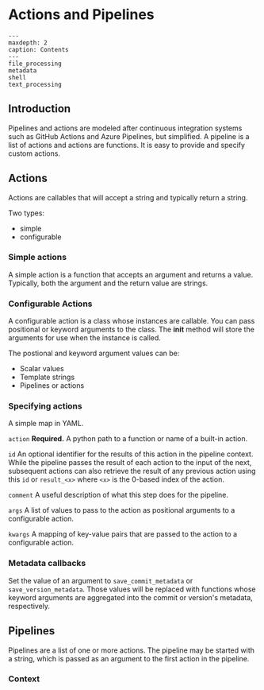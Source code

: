 # Actions and Pipelines

```{toctree}
---
maxdepth: 2
caption: Contents
---
file_processing
metadata
shell
text_processing
```
## Introduction

Pipelines and actions are modeled after continuous integration systems such as GitHub Actions and Azure Pipelines, but simplified. A pipeline is a list of actions and actions are functions. It is easy to provide and specify custom actions.

## Actions

Actions are callables that will accept a string and typically return a string.

Two types:

- simple
- configurable

### Simple actions

A simple action is a function that accepts an argument and returns a value. Typically, both the argument and the return value are strings.

### Configurable Actions

A configurable action is a class whose instances are callable. You can pass positional or keyword arguments to the class. The __init__ method will store the arguments for use when the instance is called.

The postional and keyword argument values can be:

- Scalar values
- Template strings
- Pipelines or actions

### Specifying actions

A simple map in YAML. 

`action` **Required.** A python path to a function or name of a built-in action.

`id` An optional identifier for the results of this action in the pipeline context. While the pipeline passes the result of each action to the input of the next, subsequent actions can also retrieve the result of any previous action using this `id` or `result_<x>` where `<x>` is the 0-based index of the action.

`comment` A useful description of what this step does for the pipeline.

`args` A list of values to pass to the action as positional arguments to a configurable action.

`kwargs` A mapping of key-value pairs that are passed to the action to a configurable action.

### Metadata callbacks

Set the value of an argument to `save_commit_metadata` or `save_version_metadata`. Those values will be replaced with functions whose keyword arguments are aggregated into the commit or version's metadata, respectively.

## Pipelines

Pipelines are a list of one or more actions. The pipeline may be started with a string, which is passed as an argument to the first action in the pipeline.

### Context
